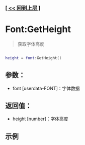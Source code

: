 ### [[ << 回到上层 ]](index.md)

# Font:GetHeight

> 获取字体高度

```lua

height = font:GetHeight()

```

## 参数：

+ font [userdata-FONT]：字体数据

## 返回值：

+ height [number]：字体高度

## 示例

```lua

```